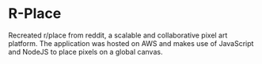 # R-Place
Recreated r/place from reddit, a scalable and collaborative pixel art platform. The application was hosted on AWS and makes use of JavaScript and NodeJS to place pixels on a global canvas.
